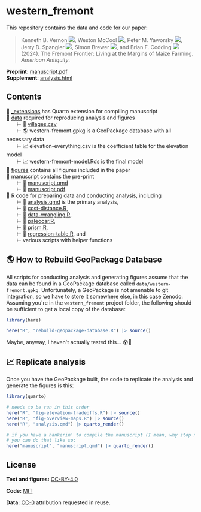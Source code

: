 # western_fremont

<!-- badges: start -->

<!-- badges: end -->

This repository contains the data and code for our paper:

> Kenneth B. Vernon
> [![](https://orcid.org/sites/default/files/images/orcid_16x16.png)](https://orcid.org/0000-0003-0098-5092),
> Weston McCool
> [![](https://orcid.org/sites/default/files/images/orcid_16x16.png)](https://orcid.org/0000-0003-3190-470X),
> Peter M. Yaworsky
> [![](https://orcid.org/sites/default/files/images/orcid_16x16.png)](https://orcid.org/0000-0002-4620-9569),
> Jerry D. Spangler
> [![](https://orcid.org/sites/default/files/images/orcid_16x16.png)](https://orcid.org/0000-0002-0316-310X),
> Simon Brewer
> [![](https://orcid.org/sites/default/files/images/orcid_16x16.png)](https://orcid.org/0000-0002-6810-1911),
> and Brian F. Codding
> [![](https://orcid.org/sites/default/files/images/orcid_16x16.png)](https://orcid.org/0000-0001-7977-8568)
> (2024). The Fremont Frontier: Living at the Margins of Maize Farming.
> *American Antiquity*.

**Preprint**: [manuscript.pdf](/manuscript/manuscript.pdf)\
**Supplement**:
[analysis.html](https://kbvernon.github.io/western-fremont/R/analysis.html)

## Contents

📂 [\_extensions](/_extensions) has Quarto extension for compiling manuscript\
📂 [data](/data) required for reproducing analysis and figures\
  ⊢ 💾 [villages.csv](data/villages.csv)\
  ⊢ 🌎 western-fremont.gpkg is a GeoPackage database with all necessary data\
  ⊢ 📈 elevation-everything.csv is the coefficient table for the elevation
model\
  ⊢ 📈 western-fremont-model.Rds is the final model\
📂 [figures](/figures) contains all figures included in the paper\
📂 [manuscript](/manuscript) contains the pre-print\
  ⊢ 📄 [manuscript.qmd](/manuscript/manuscript.qmd)\
  ⊢ 📄 [manuscript.pdf](/manuscript/manuscript.pdf)\
📂 [R](/R) code for preparing data and conducting analysis, including\
  ⊢ 📄 [analysis.qmd](/R/analysis.qmd) is the primary analysis,\
  ⊢ 📄 [cost-distance.R](/R/cost-distance.R),\
  ⊢ 📄 [data-wrangling.R](/R/data-wrangling.R),\
  ⊢ 📄 [paleocar.R](/R/paleocar.R),\
  ⊢ 📄 [prism.R](/R/prism.R),\
  ⊢ 📄 [regression-table.R](/R/regression-table.R), and\
  ⊢ various scripts with helper functions

## 🌎 How to Rebuild GeoPackage Database

All scripts for conducting analysis and generating figures assume that the data
can be found in a GeoPackage database called `data/western-fremont.gpkg`.
Unfortunately, a GeoPackage is not amenable to git integration, so we have to
store it somewhere else, in this case Zenodo. Assuming you're in the
`western_fremont` project folder, the following should be sufficient to get a
local copy of the database:

``` r
library(here)

here("R", "rebuild-geopackage-database.R") |> source()
```

Maybe, anyway, I haven't actually tested this... 😰🤞

## 📈 Replicate analysis

Once you have the GeoPackage built, the code to replicate the analysis and
generate the figures is this:

``` r
library(quarto)

# needs to be run in this order
here("R", "fig-elevation-tradeoffs.R") |> source()
here("R", "fig-overview-maps.R") |> source()
here("R", "analysis.qmd") |> quarto_render()

# if you have a hankerin' to compile the manuscript (I mean, why stop now?)
# you can do that like so:
here("manuscript", "manuscript.qmd") |> quarto_render()
```

## License

**Text and figures:** [CC-BY-4.0](http://creativecommons.org/licenses/by/4.0/)

**Code:** [MIT](LICENSE.md)

**Data:** [CC-0](http://creativecommons.org/publicdomain/zero/1.0/) attribution
requested in reuse.
